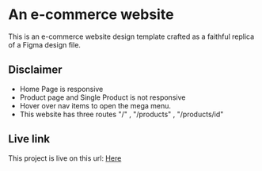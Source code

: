 # An e-commerce website

This is an e-commerce website design template crafted as a faithful replica of a Figma design file.

## Disclaimer

- Home Page is responsive
- Product page and Single Product is not responsive
- Hover over nav items to open the mega menu.
- This website has three routes "/" , "/products" , "/products/id"

## Live link

This project is live on this url: [Here](https://nurit-project-1.netlify.app/)
